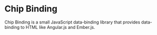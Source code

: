 Chip Binding
============

Chip Binding is a small JavaScript data-binding library that provides data-binding to HTML like Angular.js and Ember.js.

